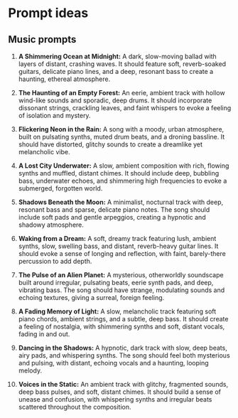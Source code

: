 # Prompt ideas


## Music prompts

1. **A Shimmering Ocean at Midnight:** A dark, slow-moving ballad with layers of distant, crashing waves. It should feature soft, reverb-soaked guitars, delicate piano lines, and a deep, resonant bass to create a haunting, ethereal atmosphere.

2. **The Haunting of an Empty Forest:** An eerie, ambient track with hollow wind-like sounds and sporadic, deep drums. It should incorporate dissonant strings, crackling leaves, and faint whispers to evoke a feeling of isolation and mystery.

3. **Flickering Neon in the Rain:** A song with a moody, urban atmosphere, built on pulsating synths, muted drum beats, and a droning bassline. It should have distorted, glitchy sounds to create a dreamlike yet melancholic vibe.

4. **A Lost City Underwater:** A slow, ambient composition with rich, flowing synths and muffled, distant chimes. It should include deep, bubbling bass, underwater echoes, and shimmering high frequencies to evoke a submerged, forgotten world.

5. **Shadows Beneath the Moon:** A minimalist, nocturnal track with deep, resonant bass and sparse, delicate piano notes. The song should include soft pads and gentle arpeggios, creating a hypnotic and shadowy atmosphere.

6. **Waking from a Dream:** A soft, dreamy track featuring lush, ambient synths, slow, swelling bass, and distant, reverb-heavy guitar lines. It should evoke a sense of longing and reflection, with faint, barely-there percussion to add depth.

7. **The Pulse of an Alien Planet:** A mysterious, otherworldly soundscape built around irregular, pulsating beats, eerie synth pads, and deep, vibrating bass. The song should have strange, modulating sounds and echoing textures, giving a surreal, foreign feeling.

8. **A Fading Memory of Light:** A slow, melancholic track featuring soft piano chords, ambient strings, and a subtle, deep bass. It should create a feeling of nostalgia, with shimmering synths and soft, distant vocals, fading in and out.

9. **Dancing in the Shadows:** A hypnotic, dark track with slow, deep beats, airy pads, and whispering synths. The song should feel both mysterious and pulsing, with distant, echoing vocals and a haunting, looping melody.

10. **Voices in the Static:** An ambient track with glitchy, fragmented sounds, deep bass pulses, and soft, distant chimes. It should build a sense of unease and confusion, with whispering synths and irregular beats scattered throughout the composition.
